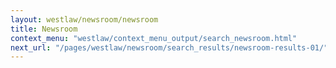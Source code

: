 ```yaml
---
layout: westlaw/newsroom/newsroom
title: Newsroom
context_menu: "westlaw/context_menu_output/search_newsroom.html"
next_url: "/pages/westlaw/newsroom/search_results/newsroom-results-01/"
---
```


<!--- This child document initializes the page in Jekyll. -->